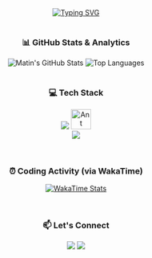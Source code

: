 <div align="center">
  <a href="https://git.io/typing-svg"><img src="https://readme-typing-svg.demolab.com?font=Fira+Code&weight=700&size=28&pause=1000&color=00FFFF&center=true&vCenter=true&width=600&lines=Hi+there%2C+I'm+Matin+Mousavi+%F0%9F%91%8B;A+passionate+Front-End+Developer;Building+the+web%2C+one+component+at+a+time." alt="Typing SVG" /></a>
</div>

<br>

<div align="center">
  <h3>📊 GitHub Stats & Analytics</h3>
  <img src="https://github-readme-stats.vercel.app/api?username=matinmousavi&show_icons=true&theme=github_dark&hide_border=true&title_color=00FFFF&icon_color=00FFFF&text_color=e2e8f0&bg_color=0d1117&count_private=true&cache_seconds=14400" alt="Matin's GitHub Stats" />
  <img src="https://github-readme-stats.vercel.app/api/top-langs/?username=matinmousavi&layout=compact&theme=github_dark&hide_border=true&title_color=00FFFF&text_color=e2e8f0&bg_color=0d1117&langs_count=8" alt="Top Languages" />
</div>

<br>

<div align="center">
  <h3>💻 Tech Stack</h3>
  <p>
    <img src="https://skillicons.dev/icons?i=ts,react,nextjs,nodejs,tailwind" />
    <img src="https://cdn.jsdelivr.net/gh/ant-design/ant-design-icons/packages/icons-svg/svg/AntDesignOutlined.svg" width="40" alt="Ant Design" />
    <br>
    <img src="https://skillicons.dev/icons?i=docker,mongodb,git,github,vscode,figma" />
  </p>
</div>


<br>

<div align="center">
  <h3>⏰ Coding Activity (via WakaTime)</h3>
  <p>
    <a href="https://wakatime.com/@matinmousavi">
      <img src="https://github-readme-stats.vercel.app/api/wakatime?username=@matinmousavi&theme=github_dark&hide_border=true&title_color=00FFFF&text_color=e2e8f0&bg_color=0d1117&layout=compact" alt="WakaTime Stats" />
    </a>
  </p>
</div>

<br>

<div align="center">
  <h3>📫 Let's Connect</h3>
  <p>
    <a href="https://www.linkedin.com/in/matinmousavi/" target="_blank"><img src="https://img.shields.io/badge/LinkedIn-0077B5?style=for-the-badge&logo=linkedin&logoColor=white&logoColor=white" /></a>
    <a href="mailto:matinmousavi5049@gmail.com"><img src="https://img.shields.io/badge/Gmail-D14836?style=for-the-badge&logo=gmail&logoColor=white" /></a>
  </p>
</div>
